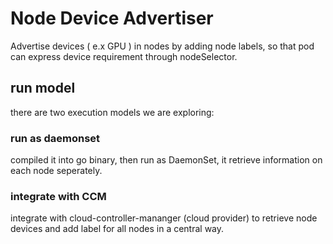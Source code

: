 # Node Device Advertiser
Advertise devices ( e.x GPU ) in nodes by adding node labels, so that 
pod can express device requirement through nodeSelector. 


## run model
there are two execution models we are exploring:

### run as daemonset
compiled it into go binary, then run as DaemonSet, 
it retrieve information on each node seperately.

### integrate with CCM 
integrate with cloud-controller-mananger (cloud provider) to
retrieve node devices and add label for all nodes in a central way.

